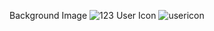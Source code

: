 Background Image
![123](https://user-images.githubusercontent.com/124077282/222947427-0d871150-7d43-4a56-8578-fe61ed1966f2.jpg)
User Icon
![usericon](https://user-images.githubusercontent.com/124077282/222947515-d1fe76d6-6eab-4171-ac4f-13eb9d3fd759.jpg)
